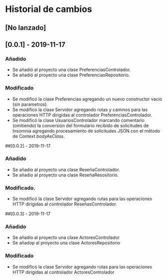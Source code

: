 ﻿# Historial de cambios

## [No lanzado] 

## [0.0.1] - 2019-11-17
### Añadido
- Se añadió al proyecto una clase PreferenciasControlador.
- Se añadió al proyecto una clase PreferenciasRepositorio. 

### Modificado
- Se modificó la clase Preferencias agregando un nuevo constructor vacio (sin parametros).
- Se modificó la clase Servidor agregando rutas y caminos para las operaciones HTTP dirigidas al controlador PreferenciasControlador.
- Se modificó la clase UsuariosControlador marcando comentario (omitiendo) la conversión del formulario recibido de solicitudes de Insomnia agregando procesamiento de solicitudes JSON con el método de Context *bodyAsClass*.

##[0.0.2] - 2019-11-17
### Añadido
- Se añadio al proyecto una clase ReseñaControlador.
- Se añadio al proyecto una clase ReseñaResositorio.

### Modificado.
- Se modificó la clase Servidor agregando rutas para las operaciones HTTP dirigidas al controlador ReseñasControlador.

##[0.0.3] - 2019-11-17
### Añadido
- Se añadio al proyecto una clase ActoresControlador
- Se añadop al proyecto una clase ActoresRepositorio	
### Modificado
- Se modificó la clase Servidor agregando rutas para las operaciones HTTP dirigidas al controlador ActoresControlador